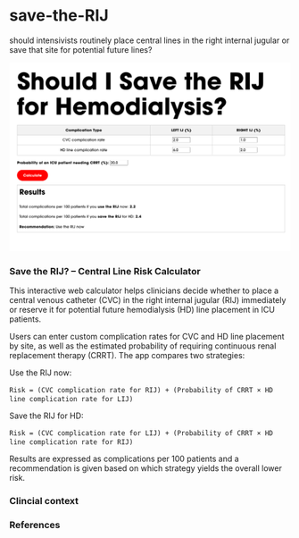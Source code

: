 # save-the-RIJ
should intensivists routinely place central lines in the right internal jugular or save that site for potential future lines?

![](https://github.com/nickmmark/save-the-RIJ/blob/main/save_the_RIJ.png)

### Save the RIJ? – Central Line Risk Calculator
This interactive web calculator helps clinicians decide whether to place a central venous catheter (CVC) in the right internal jugular (RIJ) immediately or reserve it for potential future hemodialysis (HD) line placement in ICU patients.

Users can enter custom complication rates for CVC and HD line placement by site, as well as the estimated probability of requiring continuous renal replacement therapy (CRRT). The app compares two strategies:

Use the RIJ now:
```
Risk = (CVC complication rate for RIJ) + (Probability of CRRT × HD line complication rate for LIJ)
```

Save the RIJ for HD:
```
Risk = (CVC complication rate for LIJ) + (Probability of CRRT × HD line complication rate for RIJ)
```

Results are expressed as complications per 100 patients and a recommendation is given based on which strategy yields the overall lower risk.

### Clincial context



### References
